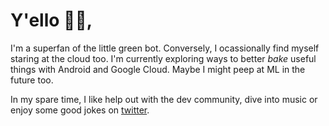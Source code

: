# Y'ello ✌🏽,

I'm a superfan of the little green bot. Conversely, I ocassionally find myself staring at the cloud too. I'm currently exploring ways to better _bake_ useful things with Android and Google Cloud. Maybe I might peep at ML in the future too.

In my spare time, I like help out with the dev community, dive into music or enjoy some good jokes on [twitter](https://twitter.com/samueletsiakoh).
<!--
**baiden/baiden** is a ✨ _special_ ✨ repository because its `README.md` (this file) appears on your GitHub profile.

Here are some ideas to get you started:

- 🔭 I’m currently working on ...
- 🌱 I’m currently learning ...
- 👯 I’m looking to collaborate on ...
- 🤔 I’m looking for help with ...
- 💬 Ask me about ...
- 📫 How to reach me: ...
- 😄 Pronouns: ...
- ⚡ Fun fact: ...
-->
